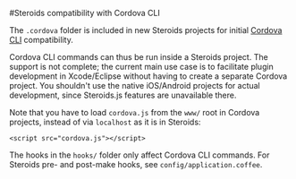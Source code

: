 #Steroids compatibility with Cordova CLI

The `.cordova` folder is included in new Steroids projects for initial [Cordova CLI](https://github.com/apache/cordova-cli) compatibility.

Cordova CLI commands can thus be run inside a Steroids project. The support is not complete; the current main use case is to facilitate plugin development in Xcode/Eclipse without having to create a separate Cordova project. You shouldn't use the native iOS/Android projects for actual development, since Steroids.js features are unavailable there.

Note that you have to load `cordova.js` from the `www/` root in Cordova projects, instead of via `localhost` as it is in Steroids:

```
<script src="cordova.js"></script>
```

The hooks in the `hooks/` folder only affect Cordova CLI commands. For Steroids pre- and post-make hooks, see `config/application.coffee`.

